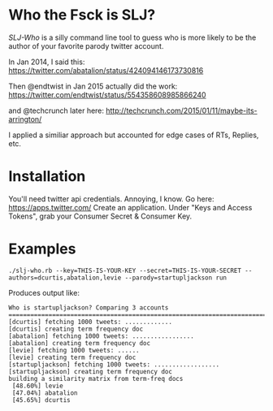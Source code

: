 # Who the Fsck is SLJ?


*SLJ-Who* is a silly command line tool to guess who is more likely to be
the author of your favorite parody twitter account.

In Jan 2014, I said this:
https://twitter.com/abatalion/status/424094146173730816

Then @endtwist in Jan 2015 actually did the work:
https://twitter.com/endtwist/status/554358608985866240

and @techcrunch later here:
http://techcrunch.com/2015/01/11/maybe-its-arrington/

I applied a similiar approach but accounted for edge cases of RTs, Replies, etc.

# Installation

You'll need twitter api credentials. Annoying, I know.
Go here: https://apps.twitter.com/
Create an application.
Under "Keys and Access Tokens", grab your Consumer Secret & Consumer Key.

# Examples

    ./slj-who.rb --key=THIS-IS-YOUR-KEY --secret=THIS-IS-YOUR-SECRET --authors=dcurtis,abatalion,levie --parody=startupljackson run


Produces output like:

    Who is startupljackson? Comparing 3 accounts
    ================================================================================
    [dcurtis] fetching 1000 tweets: .............
    [dcurtis] creating term frequency doc
    [abatalion] fetching 1000 tweets: .................
    [abatalion] creating term frequency doc
    [levie] fetching 1000 tweets: ......
    [levie] creating term frequency doc
    [startupljackson] fetching 1000 tweets: ..................
    [startupljackson] creating term frequency doc
    building a similarity matrix from term-freq docs
     [48.60%] levie
     [47.04%] abatalion
     [45.65%] dcurtis
